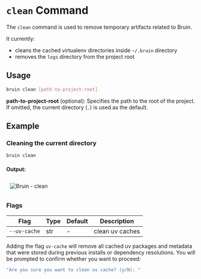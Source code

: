# `clean`  Command

The `clean` command is used to remove temporary artifacts related to Bruin.

It currently:
- cleans the cached virtualenv directories inside `~/.bruin` directory
- removes the `logs` directory from the project root

## Usage

```bash
bruin clean [path-to-project-root]
```
**path-to-project-root** (optional): Specifies the path to the root of the project. If omitted, the current directory (`.`) is used as the default.

## Example

### Cleaning the current directory

``` bash
bruin clean 
```
#### Output:


<img alt="Bruin - clean" src="/clean.gif" style="margin: 10px;" />

### Flags

| Flag | Type | Default | Description |
|------|------|---------|-------------|
| `--uv-cache` | str | - | clean uv caches |

Adding the flag `uv-cache` will remove all cached uv packages and metadata that were stored during previous installs or dependency resolutions. You will be prompted to confirm whether you want to proceed:

```bash
"Are you sure you want to clean uv cache? (y/N): "
```
